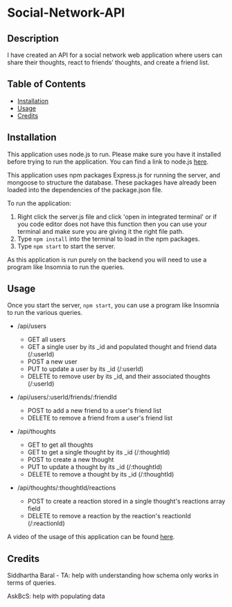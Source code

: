 # Social-Network-API

## Description

I have created an API for a social network web application where users can share their thoughts, react to friends’ thoughts, and create a friend list.

## Table of Contents

  - [Installation](#installation)
  - [Usage](#usage)
  - [Credits](#credits)

## Installation

This application uses node.js to run. Please make sure you have it installed before trying to run the application. You can find a link to node.js [here](https://nodejs.org/en).

This application uses npm packages Express.js for running the server, and mongoose to structure the database. These packages have already been loaded into the dependencies of the package.json file.

To run the application:
1. Right click the server.js file and click 'open in integrated terminal' or if you code editor does not have this function then you can use your terminal and make sure you are giving it the right file path.
2. Type `npm install` into the terminal to load in the npm packages.
3. Type `npm start` to start the server.

As this application is run purely on the backend you will need to use a program like Insomnia to run the queries.

## Usage

Once you start the server, `npm start`, you can use a program like Insomnia to run the various queries. 

* /api/users
    * GET all users
    * GET a single user by its _id and populated thought and friend data (/:userId)
    * POST a new user
    * PUT to update a user by its _id (/:userId)
    * DELETE to remove user by its _id, and their associated thoughts (/:userId)

* /api/users/:userId/friends/:friendId
    * POST to add a new friend to a user's friend list
    * DELETE to remove a friend from a user's friend list

* /api/thoughts
    * GET to get all thoughts
    * GET to get a single thought by its _id (/:thoughtId)
    * POST to create a new thought
    * PUT to update a thought by its _id (/:thoughtId)
    * DELETE to remove a thought by its _id (/:thoughtId)

* /api/thoughts/:thoughtId/reactions
    * POST to create a reaction stored in a single thought's reactions array field
    * DELETE to remove a reaction by the reaction's reactionId (/:reactionId)

A video of the usage of this application can be found [here]().

## Credits

Siddhartha Baral - TA: help with understanding how schema only works in terms of queries.

AskBcS: help with populating data


